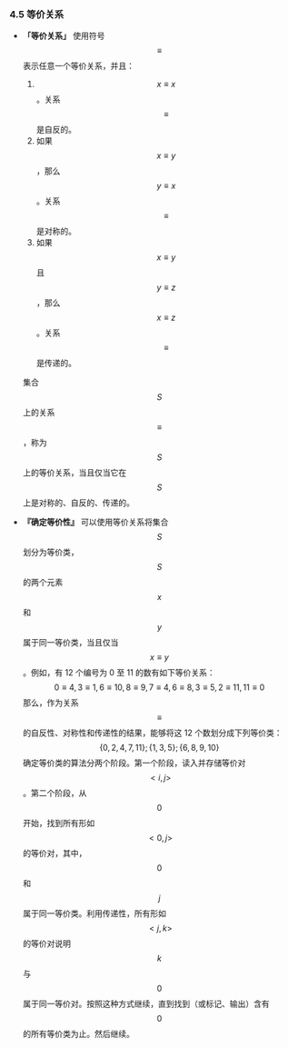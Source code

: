### 4.5 等价关系

- **「等价关系」** 使用符号 $$\equiv$$ 表示任意一个等价关系，并且：
  1. $$x \equiv x$$。关系 $$\equiv$$ 是自反的。
  2. 如果 $$x \equiv y$$，那么 $$y \equiv x$$。关系 $$\equiv$$ 是对称的。
  3. 如果 $$x \equiv y$$ 且 $$y \equiv z$$，那么 $$x \equiv z$$。关系 $$\equiv$$ 是传递的。
   
   集合 $$S$$ 上的关系 $$\equiv$$，称为 $$S$$ 上的等价关系，当且仅当它在 $$S$$ 上是对称的、自反的、传递的。

- **『确定等价性』** 可以使用等价关系将集合 $$S$$ 划分为等价类，$$S$$ 的两个元素 $$x$$ 和 $$y$$ 属于同一等价类，当且仅当 $$x \equiv y$$。例如，有 12 个编号为 0 至 11 的数有如下等价关系：
  $$
  0 \equiv 4, 3 \equiv 1, 6 \equiv 10, 8 \equiv 9, 7 \equiv 4, 6 \equiv 8, 3 \equiv 5, 2 \equiv 11, 11 \equiv 0
  $$
  那么，作为关系 $$\equiv$$ 的自反性、对称性和传递性的结果，能够将这 12 个数划分成下列等价类：
  $$
  \{0, 2, 4, 7, 11\}; \{1, 3, 5\}; \{6, 8, 9, 10\}
  $$
  确定等价类的算法分两个阶段。第一个阶段，读入并存储等价对 $$<i, j>$$。第二个阶段，从 $$0$$ 开始，找到所有形如 $$<0, j>$$ 的等价对，其中，$$0$$ 和 $$j$$ 属于同一等价类。利用传递性，所有形如 $$<j, k>$$ 的等价对说明 $$k$$ 与 $$0$$ 属于同一等价对。按照这种方式继续，直到找到（或标记、输出）含有 $$0$$ 的所有等价类为止。然后继续。
